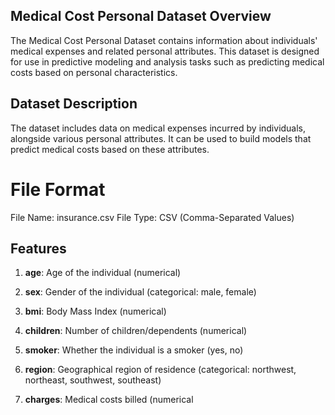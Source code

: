 ## **Medical Cost Personal Dataset Overview**


The Medical Cost Personal Dataset contains information about individuals' medical expenses and related personal attributes. This dataset is designed for use in predictive modeling and analysis tasks such as predicting medical costs based on personal characteristics.

## Dataset Description
The dataset includes data on medical expenses incurred by individuals, alongside various personal attributes. It can be used to build models that predict medical costs based on these attributes.

# **File Format**
File Name: insurance.csv
File Type: CSV (Comma-Separated Values)


## **Features**
1. **age**: Age of the individual (numerical)

2. **sex**: Gender of the individual (categorical: male, female)

3. **bmi**: Body Mass Index (numerical)

4. **children**: Number of children/dependents (numerical)

5. **smoker**: Whether the individual is a smoker (yes, no)

6. **region**: Geographical region of residence (categorical: northwest, northeast, southwest, southeast)

7. **charges**: Medical costs billed (numerical
